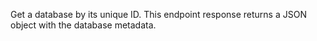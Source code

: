 Get a database by its unique ID. This endpoint response returns a JSON object with the database metadata.
